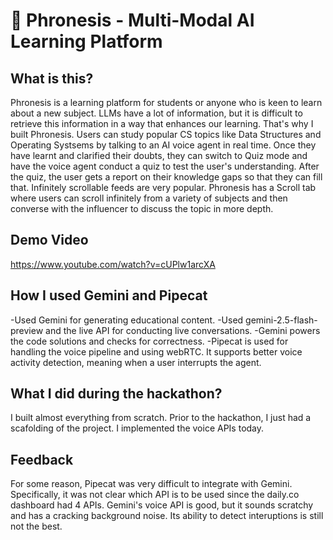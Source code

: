 # 🧠 Phronesis - Multi-Modal AI Learning Platform

## What is this?
Phronesis is a learning platform for students or anyone who is keen to learn about a new subject. LLMs have a lot of information, but it is difficult to retrieve this information in a way that enhances our learning. That's why I built Phronesis. Users can study popular CS topics like Data Structures and Operating Systsems by talking to an AI voice agent in real time. Once they have learnt and clarified their doubts, they can switch to Quiz mode and have the voice agent conduct a quiz to test the user's understanding. After the quiz, the user gets a report on their knowledge gaps so that they can fill that. Infinitely scrollable feeds are very popular. Phronesis has a Scroll tab where users can scroll infinitely from a variety of subjects and then converse with the influencer to discuss the topic in more depth.

## Demo Video


https://www.youtube.com/watch?v=cUPlw1arcXA

## How I used Gemini and Pipecat
-Used Gemini for generating educational content. 
-Used gemini-2.5-flash-preview and the live API for conducting live conversations.
-Gemini powers the code solutions and checks for correctness.
-Pipecat is used for handling the voice pipeline and using webRTC. It supports better voice activity detection, meaning when a user interrupts the agent. 

## What I did during the hackathon?
I built almost everything from scratch. Prior to the hackathon, I just had a scafolding of the project. I implemented the voice APIs today.


## Feedback
For some reason, Pipecat was very difficult to integrate with Gemini. Specifically, it was not clear which API is to be used since the daily.co dashboard had 4 APIs. Gemini's voice API is good, but it sounds scratchy and has a cracking background noise. Its ability to detect interuptions is still not the best.
